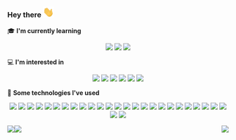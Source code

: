 ### Hey there <img src="https://raw.githubusercontent.com/RegsonDR/RegsonDR/master/assets/wave.gif" width="25px">


🎓 **I'm currently learning**
<p align="center">
    <img height="22" src="https://img.shields.io/badge/-React.js-grey?style=flat&logo=react" />
    <img height="22" src="https://img.shields.io/badge/-Redux.js-grey?style=flat&logo=redux&logoColor=9999FF" />
    <img height="22" src="https://img.shields.io/badge/-AWS-grey?style=flat&logo=amazon-aws" />   
</p>

💻 **I'm interested in**
<p align="center">
    <img height="22" src="https://img.shields.io/badge/-Software_Engineering-grey?style=flat" />
    <img height="22" src="https://img.shields.io/badge/-Microservices-grey?style=flat" />
    <img height="22" src="https://img.shields.io/badge/-Web_Development-grey?style=flat" />
    <img height="22" src="https://img.shields.io/badge/-Software_Scalability-grey?style=flat" />
    <img height="22" src="https://img.shields.io/badge/-Data_Science-grey?style=flat" />
    <img height="22" src="https://img.shields.io/badge/-Artificial_Intelligence-grey?style=flat" />
</p>

🦾 **Some technologies I've used**
<p align="center">
    <img height="22" src="https://img.shields.io/badge/-Git-grey?style=flat&logo=git" />
    <img height="22" src="https://img.shields.io/badge/-Google_Cloud-grey?style=flat&logo=google-cloud" />
    <img height="22" src="https://img.shields.io/badge/-Node.js-grey?style=flat&logo=node.js" />
    <img height="22" src="https://img.shields.io/badge/-MongoDB-grey?style=flat&logo=mongodb" /> 
    <img height="22" src="https://img.shields.io/badge/-Apache-grey?style=flat&logo=apache&logoColor=D22128" />
    <img height="22" src="https://img.shields.io/badge/-VSCode-grey?style=flat&logo=visual-studio-code&logoColor=007ACC" />   
    <img height="22" src="https://img.shields.io/badge/-PyPi-grey?style=flat&logo=pypi" />     
    <img height="22" src="https://img.shields.io/badge/-Jupyter-grey?style=flat&logo=jupyter" />    
    <img height="22" src="https://img.shields.io/badge/-Material_UI-grey?style=flat&logo=material-ui&logoColor=0081CB" />     
    <img height="22" src="https://img.shields.io/badge/-Jinja-grey?style=flat&logo=jinja&logoColor=B41717" />
    <img height="22" src="https://img.shields.io/badge/-Flask-grey?style=flat&logo=flask" />
    <img height="22" src="https://img.shields.io/badge/-PyCharm-grey?style=flat&logo=pycharm" />     
    <img height="22" src="https://img.shields.io/badge/-Bootstrap-grey?style=flat&logo=bootstrap&logoColor=9266CC" />   
    <img height="22" src="https://img.shields.io/badge/-Postman-grey?style=flat&logo=postman" />     
    <img height="22" src="https://img.shields.io/badge/-Heroku-grey?style=flat&logo=heroku&logoColor=430098" />  
    <img height="22" src="https://img.shields.io/badge/-Curl-grey?style=flat&logo=curl" />
    <img height="22" src="https://img.shields.io/badge/-Twilio-grey?style=flat&logo=Twilio" />
    <img height="22" src="https://img.shields.io/badge/-Google_APIs-grey?style=flat&logo=google" />
    <img height="22" src="https://img.shields.io/badge/-Discord.js-grey?style=flat&logo=discord" />     
    <img height="22" src="https://img.shields.io/badge/-MySQL-grey?style=flat&logo=mysql&logoColor=ffffff" />     
    <img height="22" src="https://img.shields.io/badge/-XAMPP-grey?style=flat&logo=xampp" />   
    <img height="22" src="https://img.shields.io/badge/-Stripe.js-grey?style=flat&logo=stripe" />     
    <img height="22" src="https://img.shields.io/badge/-DigitalOcean-grey?style=flat&logo=digitalocean" />  
    <img height="22" src="https://img.shields.io/badge/-Pandas-grey?style=flat&logo=pandas&logoColor=150458" />   
    <img height="22" src="https://img.shields.io/badge/-Android_Studio-grey?style=flat&logo=Android-studio" />  
    <img height="22" src="https://img.shields.io/badge/-GraphQL-grey?style=flat&logo=graphql&logoColor=E10098" /> 
    <img height="22" src="https://img.shields.io/badge/-+_more-grey?style=flat" />   
</p>
<!-- 
<p align="center">
    <a href="https://github.com/anuraghazra/github-readme-stats" alt="Made with Github Readme Stats">
        <img height="180" src="https://github-readme-stats-git-master.regsondr.vercel.app/api?username=RegsonDR&count_private=true&show_icons=true&icon_color=fafbfc&bg_color=3f4448&text_color=ffffff&title_color=fafbfc" />
        <img height="180" src="https://github-readme-stats-git-master.regsondr.vercel.app/api/top-langs/?username=RegsonDR&layout=compact&bg_color=3f4448&text_color=ffffff&title_color=fafbfc" />
    </a>
</p>
 -->
<!--  💡 **I'm always up for collaboration, contact me.** -->

<span>
    <!--  https://img.shields.io/badge/My_website-grey?style=flat&logo=HTML5 -->
    <a href="https://www.linkedin.com/in/regsondr/">
        <img height="22" align="left" src="https://img.shields.io/badge/-LinkedIn-grey?style=flat&logoColor=ffffff&logo=Linkedin" />
    </a>
    <a href="https://app.bugshare.io/@regsondr">
        <img height="22" align="left" src="https://img.shields.io/badge/bugshare-%40regsondr-blue" />
    </a>
<!--     <img height="22" align="left" src="https://visitor-badge.glitch.me/badge?page_id=RegsonDR.RegsonDR" /> -->
    <img height="19" align="right" height="19" src="https://img.shields.io/github/last-commit/RegsonDR/RegsonDR?color=0b7cbd&label=Updated&logo=github&cacheSeconds=300" />
</span>
